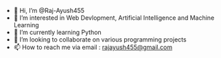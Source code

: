 - 👋 Hi, I’m @Raj-Ayush455
- 👀 I’m interested in Web Devlopment, Artificial Intelligence and Machine Learning
- 🌱 I’m currently learning Python
- 💞️ I’m looking to collaborate on various programming projects
- 📫 How to reach me via email : rajayush455@gmail.com

<!---
Raj-Ayush455/Raj-Ayush455 is a ✨ special ✨ repository because its `README.md` (this file) appears on your GitHub profile.
You can click the Preview link to take a look at your changes.
--->
